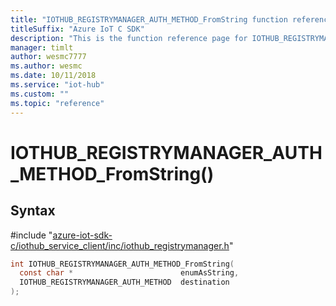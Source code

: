 ```yaml
---                             
title: "IOTHUB_REGISTRYMANAGER_AUTH_METHOD_FromString function reference | Microsoft Docs" 
titleSuffix: "Azure IoT C SDK"            
description: "This is the function reference page for IOTHUB_REGISTRYMANAGER_AUTH_METHOD_FromString() in the Azure IoT C SDK. This SDK is used with Azure IoT Hub and Azure IoT Hub Device Provisioning Service"            
manager: timlt                 
author: wesmc7777              
ms.author: wesmc               
ms.date: 10/11/2018                    
ms.service: "iot-hub"             
ms.custom: ""                
ms.topic: "reference"        
---                            
```


# IOTHUB_REGISTRYMANAGER_AUTH_METHOD_FromString()

## Syntax

\#include "[azure-iot-sdk-c/iothub_service_client/inc/iothub_registrymanager.h](../iothub-registrymanager-h.md)"  
```C
int IOTHUB_REGISTRYMANAGER_AUTH_METHOD_FromString(
  const char *                        enumAsString,
  IOTHUB_REGISTRYMANAGER_AUTH_METHOD  destination
);
```


